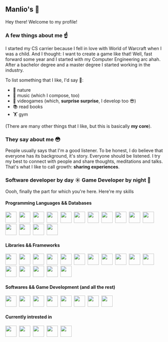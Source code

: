 ## Manlio's 🤖

Hey there!
Welcome to my profile!

### A few things about me ☝️
I started my CS carrier because I fell in love with World of Warcraft when I was a child. And I thought: I want to create a game like that!
Well, fast forward some year and I started with my Computer Engineering arc ahah.
After a bachelor degree and a master degree I started working in the industry.

To list something that I like, I'd say 🤔:
- 🌲 nature
- 🎹 music (which I compose, too)
- 👾 videogames (which, __surprise surprise__, I develop too 😎)
- 📚 read books
- 🏋️ gym

(There are many other things that I like, but this is basically __my core__).

### They say about me 😳
People usually says that I'm a good listener. To be honest, I do believe that everyone has its background, it's story. Everyone should be listened.
I try my best to connect with people and share thoughts, meditations and talks. That's what I like to call growth: **sharing experiences**.

### Software developer by day ☀️ Game Developer by night 🌙
Oooh, finally the part for which you're here. Here're my skills

#### Programming Languages && Databases
<img src="https://cdn.jsdelivr.net/gh/devicons/devicon@latest/icons/c/c-original.svg" width="35" height="35" />&nbsp;
<img src="https://cdn.jsdelivr.net/gh/devicons/devicon@latest/icons/cplusplus/cplusplus-original.svg" width="35" height="35" />&nbsp;
<img src="https://cdn.jsdelivr.net/gh/devicons/devicon@latest/icons/csharp/csharp-original.svg" width="35" height="35" />&nbsp;
<img src="https://cdn.jsdelivr.net/gh/devicons/devicon@latest/icons/java/java-original.svg" width="35" height="35" />&nbsp;
<img src="https://cdn.jsdelivr.net/gh/devicons/devicon@latest/icons/go/go-original-wordmark.svg" width="35" height="35" />&nbsp;
<img src="https://cdn.jsdelivr.net/gh/devicons/devicon@latest/icons/php/php-original.svg" width="35" height="35" />&nbsp;
<img src="https://cdn.jsdelivr.net/gh/devicons/devicon@latest/icons/python/python-original.svg" width="35" height="35" />&nbsp;
<img src="https://cdn.jsdelivr.net/gh/devicons/devicon@latest/icons/javascript/javascript-original.svg" width="35" height="35" />&nbsp;
<img src="https://cdn.jsdelivr.net/gh/devicons/devicon@latest/icons/typescript/typescript-original.svg" width="35" height="35" />&nbsp;
<img src="https://cdn.jsdelivr.net/gh/devicons/devicon@latest/icons/html5/html5-original.svg" width="35" height="35" />&nbsp;
<img src="https://cdn.jsdelivr.net/gh/devicons/devicon@latest/icons/css3/css3-original.svg" width="35" height="35" />&nbsp;
<img src="https://cdn.jsdelivr.net/gh/devicons/devicon@latest/icons/bash/bash-original.svg" width="35" height="35" />&nbsp;
<img src="https://cdn.jsdelivr.net/gh/devicons/devicon@latest/icons/postgresql/postgresql-original.svg" width="35" height="35" />&nbsp;
<img src="https://cdn.jsdelivr.net/gh/devicons/devicon@latest/icons/mysql/mysql-original.svg" width="35" height="35" />&nbsp;
<img src="https://cdn.jsdelivr.net/gh/devicons/devicon@latest/icons/neo4j/neo4j-original.svg" width="35" height="35" />&nbsp;

#### Libraries && Frameworks
<img src="https://cdn.jsdelivr.net/gh/devicons/devicon@latest/icons/sass/sass-original.svg" width="35" height="35" />&nbsp;
<img src="https://cdn.jsdelivr.net/gh/devicons/devicon@latest/icons/bootstrap/bootstrap-original.svg" width="35" height="35" />&nbsp;
<img src="https://cdn.jsdelivr.net/gh/devicons/devicon@latest/icons/tailwindcss/tailwindcss-original.svg" width="35" height="35" />&nbsp;
<img src="https://cdn.jsdelivr.net/gh/devicons/devicon@latest/icons/react/react-original.svg" width="35" height="35" />&nbsp;
<img src="https://cdn.jsdelivr.net/gh/devicons/devicon@latest/icons/angular/angular-original.svg" width="35" height="35" />&nbsp;
<img src="https://cdn.jsdelivr.net/gh/devicons/devicon@latest/icons/d3js/d3js-original.svg" width="35" height="35" />&nbsp;
<img src="https://cdn.jsdelivr.net/gh/devicons/devicon@latest/icons/spring/spring-original.svg" width="35" height="35" />&nbsp;
<img src="https://cdn.jsdelivr.net/gh/devicons/devicon@latest/icons/apachekafka/apachekafka-original.svg" width="35" height="35" />&nbsp;
<img src="https://cdn.jsdelivr.net/gh/devicons/devicon@latest/icons/laravel/laravel-original.svg" width="35" height="35" />&nbsp;
<img src="https://cdn.jsdelivr.net/gh/devicons/devicon@latest/icons/nodejs/nodejs-original.svg" width="35" height="35" />&nbsp;
<img src="https://cdn.jsdelivr.net/gh/devicons/devicon@latest/icons/express/express-original.svg" width="35" height="35" />&nbsp;
<img src="https://cdn.jsdelivr.net/gh/devicons/devicon@latest/icons/nestjs/nestjs-original.svg" width="35" height="35" />&nbsp;
<img src="https://cdn.jsdelivr.net/gh/devicons/devicon@latest/icons/supabase/supabase-original.svg" width="35" height="35" />&nbsp;
<img src="https://cdn.jsdelivr.net/gh/devicons/devicon@latest/icons/nextjs/nextjs-original.svg" width="35" height="35" />&nbsp;
<img src="https://cdn.jsdelivr.net/gh/devicons/devicon@latest/icons/prisma/prisma-original.svg" width="35" height="35" />&nbsp;
<img src="https://cdn.jsdelivr.net/gh/devicons/devicon@latest/icons/pytorch/pytorch-original.svg" width="35" height="35" />&nbsp;

#### Softwares && Game Development (and all the rest)
<img src="https://cdn.jsdelivr.net/gh/devicons/devicon@latest/icons/vscode/vscode-original.svg" width="35" height="35" />&nbsp;
<img src="https://cdn.jsdelivr.net/gh/devicons/devicon@latest/icons/docker/docker-original.svg" width="35" height="35" />&nbsp;
<img src="https://cdn.jsdelivr.net/gh/devicons/devicon@latest/icons/unrealengine/unrealengine-original.svg" width="35" height="35" />&nbsp;
<img src="https://cdn.jsdelivr.net/gh/devicons/devicon@latest/icons/unity/unity-original.svg" width="35" height="35" />&nbsp;
<img src="https://cdn.jsdelivr.net/gh/devicons/devicon@latest/icons/blender/blender-original.svg" width="35" height="35" />&nbsp;
<img src="https://cdn.jsdelivr.net/gh/devicons/devicon@latest/icons/ubuntu/ubuntu-original.svg" width="35" height="35" />&nbsp;
<img src="https://cdn.brandfetch.io/idO_D7E2El/theme/dark/symbol.svg?c=1bxid64Mup7aczewSAYMX&t=1756706088669" width="35" height="35" />&nbsp;
<img src="https://cdn.brandfetch.io/idnrCPuv87/w/400/h/400/theme/dark/icon.png?c=1bxid64Mup7aczewSAYMX&t=1749539604383" width="35" height="35" />&nbsp;

#### Currently intrested in
<img src="https://cdn.jsdelivr.net/gh/devicons/devicon@latest/icons/kotlin/kotlin-original.svg" width="35" height="35" />&nbsp;
<img src="https://cdn.jsdelivr.net/gh/devicons/devicon@latest/icons/graphql/graphql-plain.svg" width="35" height="35" />&nbsp;
<img src="https://cdn.jsdelivr.net/gh/devicons/devicon@latest/icons/kubernetes/kubernetes-original.svg" width="35" height="35" />&nbsp;
<img src="https://cdn.brandfetch.io/idzf7Sjo28/w/400/h/400/theme/dark/icon.jpeg?c=1bxid64Mup7aczewSAYMX&t=1759403690368" width="35" height="35" />&nbsp;
<img src="https://cdn.brandfetch.io/idO6_6uqJ9/theme/dark/symbol.svg?c=1bxid64Mup7aczewSAYMX&t=1671625024436" width="35" height="35" />&nbsp;
